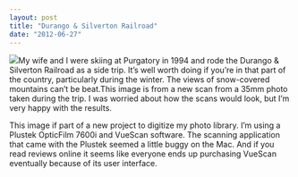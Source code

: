 ```yaml
---
layout: post
title: "Durango & Silverton Railroad"
date: "2012-06-27"
---
```


![](images/durango-silverton.jpg)My wife and I were skiing at Purgatory in 1994 and rode the Durango & Silverton Railroad as a side trip. It’s well worth doing if you’re in that part of the country, particularly during the winter. The views of snow-covered mountains can’t be beat.This image is from a new scan from a 35mm photo taken during the trip. I was worried about how the scans would look, but I’m very happy with the results.

This image if part of a new project to digitize my photo library. I’m using a Plustek OpticFilm 7600i and VueScan software. The scanning application that came with the Plustek seemed a little buggy on the Mac. And if you read reviews online it seems like everyone ends up purchasing VueScan eventually because of its user interface.
